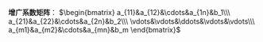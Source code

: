 **增广系数矩阵**：
$\begin{bmatrix}
a_{11}&a_{12}&\cdots&a_{1n}&b_1\\\ 
a_{21}&a_{22}&\cdots&a_{2n}&b_2\\\ 
\vdots&\vdots&\ddots&\vdots&\vdots\\\ 
a_{m1}&a_{m2}&\cdots&a_{mn}&b_m
\end{bmatrix}$